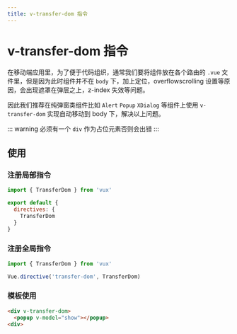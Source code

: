 ```yaml
---
title: v-transfer-dom 指令
---
```


# v-transfer-dom 指令

在移动端应用里，为了便于代码组织，通常我们要将组件放在各个路由的 `.vue` 文件里，但是因为此时组件并不在 `body` 下，加上定位，overflowscrolling 设置等原因，会出现遮罩在弹层之上，z-index 失效等问题。

因此我们推荐在纯弹窗类组件比如 `Alert` `Popup` `XDialog` 等组件上使用 `v-transfer-dom` 实现自动移动到 body 下，解决以上问题。

::: warning
必须有一个 `div` 作为占位元素否则会出错
:::


## 使用

### 注册局部指令

``` js
import { TransferDom } from 'vux'

export default {
  directives: {
    TransferDom
  }
}
```

### 注册全局指令

``` js
import { TransferDom } from 'vux'

Vue.directive('transfer-dom', TransferDom)
```

### 模板使用

``` html
<div v-transfer-dom>
  <popup v-model="show"></popup>
<div>
```